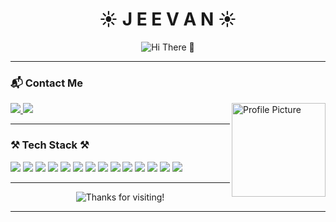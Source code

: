 <h1 align="center">☀️ J E E V A N ☀️</h1>

<p align="center">
  <img src="https://camo.githubusercontent.com/dd21e3db876b2a6ed6aadad7e05c0aede1a192e084db1f4c5f50a83d3ee8794d/68747470733a2f2f63617073756c652d72656e6465722e76657263656c2e6170702f6170693f747970653d776176696e6726636f6c6f723d6772616469656e74266865696768743d31323026616e696d6174696f6e3d66616465496e2673656374696f6e3d68656164657226637573746f6d436f6c6f724c6973743d31" alt="Hi There 👋" />
</p>

---

### 📬 Contact Me
<div align="left">
  <a href="mailto:shresthajeevan889@gmail.com">
    <img src="https://img.shields.io/badge/Gmail-D14836?style=for-the-badge&logo=gmail&logoColor=white" />
  </a>
  <a href="https://www.linkedin.com/in/shresthajeevan">
    <img src="https://img.shields.io/badge/LinkedIn-0A66C2?style=for-the-badge&logo=linkedin&logoColor=white" />
  </a>
  <img align="right" src="https://camo.githubusercontent.com/a6c3091ed23ad078349de6c60d2ae62c8e02c77391e9b949498adbfc8619e944/68747470733a2f2f692e70696e696d672e636f6d2f6f726967696e616c732f30302f38612f30322f30303861303265383935363235363937303563326233306434363565316261312e676966" alt="Profile Picture" width="150" height="150" />
</div>

---

### ⚒️ Tech Stack ⚒️
<div>
  <img src="https://img.shields.io/badge/Java-blue?style=for-the-badge&logo=java" />
  <img src="https://img.shields.io/badge/CSS3-blue?style=for-the-badge&logo=css3" />
  <img src="https://img.shields.io/badge/Docker-blue?style=for-the-badge&logo=docker" />
  <img src="https://img.shields.io/badge/Go-blue?style=for-the-badge&logo=go" />
  <img src="https://img.shields.io/badge/HTML5-orange?style=for-the-badge&logo=html5" />
  <img src="https://img.shields.io/badge/JavaScript-yellow?style=for-the-badge&logo=javascript" />
  <img src="https://img.shields.io/badge/Jenkins-red?style=for-the-badge&logo=jenkins" />
  <img src="https://img.shields.io/badge/Kotlin-purple?style=for-the-badge&logo=kotlin" />
  <img src="https://img.shields.io/badge/Kubernetes-blue?style=for-the-badge&logo=kubernetes" />
  <img src="https://img.shields.io/badge/LaTeX-green?style=for-the-badge&logo=latex" />
  <img src="https://img.shields.io/badge/Markdown-black?style=for-the-badge&logo=markdown" />
  <img src="https://img.shields.io/badge/MySQL-orange?style=for-the-badge&logo=mysql" />
  <img src="https://img.shields.io/badge/Python-blue?style=for-the-badge&logo=python" />
  <img src="https://img.shields.io/badge/Tableau-blue?style=for-the-badge&logo=tableau" />
</div>

---

<p align="center">
  <img src="https://camo.githubusercontent.com/a76923e9606770f811b9e38628dcb1aa35f3b2d0b5fe1e3f2cf893d16f9f0516/68747470733a2f2f63617073756c652d72656e6465722e76657263656c2e6170702f6170693f747970653d776176696e6726636f6c6f723d6772616469656e74266865696768743d31323026616e696d6174696f6e3d66616465496e2673656374696f6e3d666f6f74657226746578743d25463025394625393625413525454625423825384625463025394625413725393125453225383025384425463025394625393225424226666f6e74416c69676e3d383026637573746f6d436f6c6f724c6973743d30" alt="Thanks for visiting!" />
</p>

---
